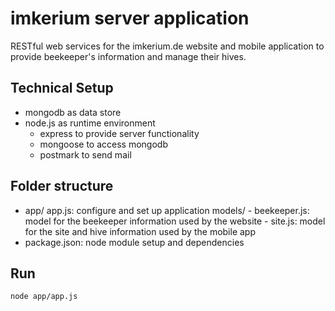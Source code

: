 # imkerium server application

RESTful web services for the imkerium.de website and mobile application to provide beekeeper's information and manage their hives. 

## Technical Setup

- mongodb as data store
- node.js as runtime environment
	- express to provide server functionality
	- mongoose to access mongodb
	- postmark to send mail

## Folder structure

- app/
	app.js: configure and set up application
	models/ 
		- beekeeper.js: model for the beekeeper information used by the website
		- site.js: model for the site and hive information used by the mobile app
- package.json: node module setup and dependencies

## Run 

	node app/app.js
